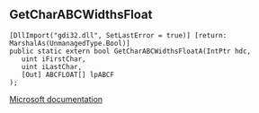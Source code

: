 ## GetCharABCWidthsFloat

```
[DllImport("gdi32.dll", SetLastError = true)] [return: MarshalAs(UnmanagedType.Bool)]
public static extern bool GetCharABCWidthsFloatA(IntPtr hdc,
   uint iFirstChar,
   uint iLastChar,
   [Out] ABCFLOAT[] lpABCF
);
```

[Microsoft documentation](https://docs.microsoft.com/en-us/windows/win32/api/wingdi/nf-wingdi-getcharabcwidthsfloata)
